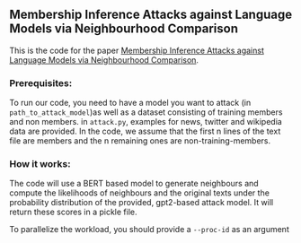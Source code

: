 ## Membership Inference Attacks against Language Models via Neighbourhood Comparison

This is the code for the paper [Membership Inference Attacks against Language Models
via Neighbourhood Comparison](https://aclanthology.org/2023.findings-acl.719.pdf).

### Prerequisites:

To run our code, you need to have a model you want to attack (in `path_to_attack_model`)as well as a dataset consisting of training members and non members. in `attack.py`, examples for news, twitter and wikipedia data are provided. In the code, we assume that the first n lines of the text file are members and the n remaining ones are non-training-members.


### How it works:

The code will use a BERT based model to generate neighbours and compute the likelihoods of neighbours and the original texts under the probability distribution of the provided, gpt2-based attack model.
It will return these scores in a pickle file.

To parallelize the workload, you should provide a `--proc-id` as an argument

